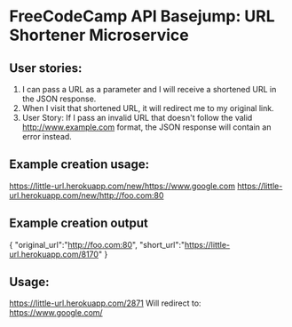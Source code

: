 FreeCodeCamp API Basejump: URL Shortener Microservice
========================================================
## User stories:
1. I can pass a URL as a parameter and I will receive a shortened URL in the JSON response.
2. When I visit that shortened URL, it will redirect me to my original link.
3. User Story: If I pass an invalid URL that doesn't follow the valid http://www.example.com format, the JSON response will contain an error instead.

Example creation usage:
---------------------------
https://little-url.herokuapp.com/new/https://www.google.com
https://little-url.herokuapp.com/new/http://foo.com:80

Example creation output
-------------------------------
{ "original_url":"http://foo.com:80", "short_url":"https://little-url.herokuapp.com/8170" }

Usage:
--------------
https://little-url.herokuapp.com/2871
Will redirect to:
https://www.google.com/
